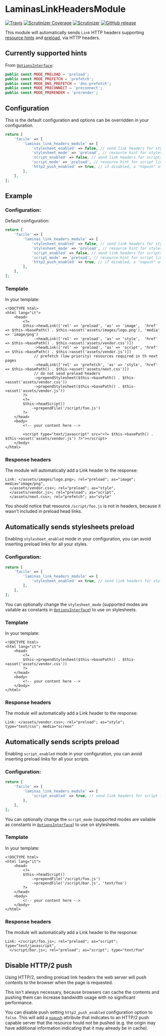 # LaminasLinkHeadersModule

[![Travis](https://img.shields.io/travis/facile-it/laminas-link-headers-module.svg)](https://travis-ci.org/facile-it/laminas-link-headers-module)
[![Scrutinizer Coverage](https://img.shields.io/scrutinizer/coverage/g/facile-it/laminas-link-headers-module.svg)](https://scrutinizer-ci.com/g/facile-it/laminas-link-headers-module/)
[![Scrutinizer](https://img.shields.io/scrutinizer/g/facile-it/laminas-link-headers-module.svg)](https://scrutinizer-ci.com/g/facile-it/laminas-link-headers-module/)
[![GitHub release](https://img.shields.io/github/release/facile-it/laminas-link-headers-module.svg)](https://github.com/facile-it/laminas-link-headers-module)


This module will automatically sends `Link` HTTP headers supporting 
[resource hints](https://www.w3.org/TR/resource-hints/)
and [preload](https://www.w3.org/TR/preload/), via HTTP headers.

## Currently supported hints

From [`OptionsInterface`](src/OptionsInterface.php):

```php
public const MODE_PRELOAD = 'preload';
public const MODE_PREFETCH = 'prefetch';
public const MODE_DNS_PREFETCH = 'dns-prefetch';
public const MODE_PRECONNECT = 'preconnect';
public const MODE_PRERENDER = 'prerender';
```

## Configuration

This is the default configuration and options can be overridden in your configuration.

```php
return [
    'facile' => [
        'laminas_link_headers_module' => [
            'stylesheet_enabled' => false, // send link headers for stylesheet links
            'stylesheet_mode' => 'preload', // resource hint for stylesheet links
            'script_enabled' => false, // send link headers for scripts
            'script_mode' => 'preload', // resource hint for script links
            'http2_push_enabled' => true, // if disabled, a "nopush" attributed will be added to disable HTTP/2 push 
        ],
    ],
];
```


## Example

### Configuration:

Default configuration:

```php
return [
    'facile' => [
        'laminas_link_headers_module' => [
            'stylesheet_enabled' => false, // send link headers for stylesheet links
            'stylesheet_mode' => 'preload', // resource hint for stylesheet links
            'script_enabled' => false, // send link headers for scripts
            'script_mode' => 'preload', // resource hint for script links
            'http2_push_enabled' => true, // if disabled, a "nopush" attributed will be added to disable HTTP/2 push 
        ],
    ],
];
```

### Template

In your template:

```phtml
<!DOCTYPE html>
<html lang="it">
    <head>
        <?= 
        $this->headLink(['rel' => 'preload', 'as' => 'image',  'href' => $this->basePath() . $this->asset('assets/images/logo.png'), 'media' => 'image/png')
             ->headLink(['rel' => 'preload', 'as' => 'style',  'href' => $this->basePath() . $this->asset('assets/vendor.css')])
             ->headLink(['rel' => 'preload', 'as' => 'script', 'href' => $this->basePath() . $this->asset('assets/vendor.js')])
             // prefetch (low priority) resources required in th next pages
             ->headLink(['rel' => 'prefetch', 'as' => 'style', 'href' => $this->basePath() . $this->asset('assets/next.css')])
             // do not send preload headers
             ->prependStylesheet($this->basePath() . $this->asset('assets/vendor.css'))
             ->prependStylesheet($this->basePath() . $this->asset('assets/vendor.js'))
        ?>
        <?=
        $this->headScript()
            ->prependFile('/script/foo.js')
        ?>
    </head>
    <body>
        <!-- your content here -->
   
        <script type="text/javascript" src="<?= $this->basePath() . $this->asset('assets/vendor.js') ?>"></script>
    </body>
</html>
```

### Response headers

The module will automatically add a Link header to the response:

```
Link: </assets/images/logo.png>; rel="preload"; as="image"; media="image/png",
  </assets/vendor.css>; rel="preload"; as="style",
  </assets/vendor.js>; rel="preload"; as="script",
  </assets/next.css>; rel="prefetch"; as="style"
```

You should notice that resource `/script/foo.js` is not in headers, because it wasn't
included in preload head links.


## Automatically sends stylesheets preload

Enabling `stylesheet_enabled` mode in your configuration, you can avoid inserting preload links 
for all your styles.
 
### Configuration:

```php
return [
    'facile' => [
        'laminas_link_headers_module' => [
            'stylesheet_enabled' => true, // send link headers for stylesheet links 
        ],
    ],
];
```

You can optionally change the `stylesheet_mode`
(supported modes are vailable as constants in [`OptionsInterface`](src/OptionsInterface.php)) 
to use on stylesheets.

### Template

In your template:

```phtml
<!DOCTYPE html>
<html lang="it">
    <head>
        <?= 
        $this->prependStylesheet($this->basePath() . $this->asset('assets/vendor.css'))
        ?>
    </head>
    <body>
        <!-- your content here -->
    </body>
</html>
```

### Response headers

The module will automatically add a Link header to the response:

```
Link: </assets/vendor.css>; rel="preload"; as="style"; type="text/css"; media="screen"
```


## Automatically sends scripts preload

Enabling `script_enabled` mode in your configuration, you can avoid inserting preload links 
for all your scripts.
 
### Configuration:

```php
return [
    'facile' => [
        'laminas_link_headers_module' => [
            'script_enabled' => true, // send link headers for script links 
        ],
    ],
];
```

You can optionally change the `script_mode`
(supported modes are vailable as constants in [`OptionsInterface`](src/OptionsInterface.php)) 
to use on stylesheets.

### Template

In your template:

```phtml
<!DOCTYPE html>
<html lang="it">
    <head>
        <?=
        $this->headScript()
            ->prependFile('/script/foo.js')
            ->prependFile('/script/bar.js', 'text/foo')
        ?>
    </head>
    <body>
        <!-- your content here -->
    </body>
</html>
```

### Response headers

The module will automatically add a Link header to the response:

```
Link: </script/foo.js>; rel="preload"; as="script"; type="text/javascript",
  </script/bar.js>; rel="preload"; as="script"; type="text/foo"
```


## Disable HTTP/2 push

Using HTTP/2, sending preload link headers the web server will push contents to the browser
when the page is requested.

This isn't always necessary, because browsers can cache the contents and pushing them 
can increase bandwidth usage with no significant performance.

You can disable push setting `http2_push_enabled` configuration option to `false`.
This will add a [`nopush`](https://w3c.github.io/preload/#x3-3-server-push-http-2) attribute
that indicates to an HTTP/2 push capable server that the resource hould not be pushed 
(e.g. the origin may have additional information indicating that it may already be in cache).
